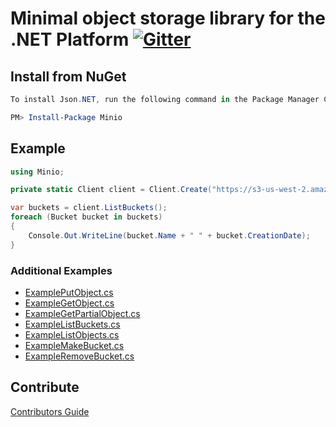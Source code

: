 # Minimal object storage library for the .NET Platform [![Gitter](https://badges.gitter.im/Join%20Chat.svg)](https://gitter.im/Minio/minio?utm_source=badge&utm_medium=badge&utm_campaign=pr-badge&utm_content=badge)

## Install from NuGet

```powershell
To install Json.NET, run the following command in the Package Manager Console

PM> Install-Package Minio
```

## Example
```cs
using Minio;

private static Client client = Client.Create("https://s3-us-west-2.amazonaws.com", "Access Key", "Secret Key");

var buckets = client.ListBuckets();
foreach (Bucket bucket in buckets)
{
    Console.Out.WriteLine(bucket.Name + " " + bucket.CreationDate);
}

```

### Additional Examples

* [ExamplePutObject.cs](./Minio.Tests/Examples/ExamplePutObject.cs)
* [ExampleGetObject.cs](./Minio.Tests/Examples/ExampleGetObject.cs)
* [ExampleGetPartialObject.cs](./Minio.Tests/Examples/ExampleGetPartialObject.cs)
* [ExampleListBuckets.cs](./Minio.Tests/Examples/ExampleListBuckets.cs)
* [ExampleListObjects.cs](./Minio.Tests/Examples/ExampleListObjects.cs)
* [ExampleMakeBucket.cs](./Minio.Tests/Examples/ExampleMakeBucket.cs)
* [ExampleRemoveBucket.cs](./Minio.Tests/Examples/ExampleRemoveBucket.cs)

## Contribute

[Contributors Guide](./CONTRIBUTING.md)
